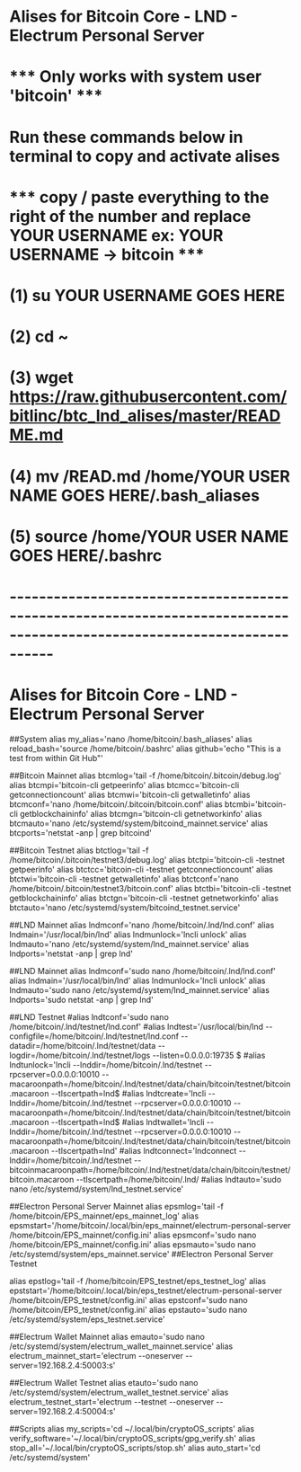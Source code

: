 # Alises for Bitcoin Core - LND - Electrum Personal Server 
# *** Only works with system user 'bitcoin' ***

# Run these commands below in terminal to copy and activate alises
# *** copy / paste everything to the right of the number and replace YOUR USERNAME ex: YOUR USERNAME -> bitcoin ***
# (1) su YOUR USERNAME GOES HERE
# (2) cd ~ 
# (3) wget https://raw.githubusercontent.com/bitlinc/btc_lnd_alises/master/README.md
# (4) mv /READ.md /home/YOUR USER NAME GOES HERE/.bash_aliases
# (5) source /home/YOUR USER NAME GOES HERE/.bashrc
# ------------------------------------------------------------------------------------------------------------------------

# Alises for Bitcoin Core - LND - Electrum Personal Server 
 ##System
 alias my_alias='nano /home/bitcoin/.bash_aliases'
 alias reload_bash='source /home/bitcoin/.bashrc'
 alias github='echo "This is a test from within Git Hub"'

##Bitcoin Mainnet 
alias btcmlog='tail -f /home/bitcoin/.bitcoin/debug.log'
alias btcmpi='bitcoin-cli getpeerinfo'
alias btcmcc='bitcoin-cli getconnectioncount'
alias btcmwi='bitcoin-cli getwalletinfo'
alias btcmconf='nano /home/bitcoin/.bitcoin/bitcoin.conf'
alias btcmbi='bitcoin-cli getblockchaininfo'
alias btcmgn='bitcoin-cli getnetworkinfo'
alias btcmauto='nano /etc/systemd/system/bitcoind_mainnet.service'
alias btcports='netstat -anp | grep bitcoind'

##Bitcoin Testnet
alias btctlog='tail -f /home/bitcoin/.bitcoin/testnet3/debug.log'
alias btctpi='bitcoin-cli -testnet getpeerinfo'
alias btctcc='bitcoin-cli -testnet getconnectioncount'
alias btctwi='bitcoin-cli -testnet getwalletinfo'
alias btctconf='nano /home/bitcoin/.bitcoin/testnet3/bitcoin.conf'
alias btctbi='bitcoin-cli -testnet getblockchaininfo'
alias btctgn='bitcoin-cli -testnet getnetworkinfo'
alias btctauto='nano /etc/systemd/system/bitcoind_testnet.service'

##LND Mainnet
alias lndmconf='nano /home/bitcoin/.lnd/lnd.conf'
alias lndmain='/usr/local/bin/lnd'
alias lndmunlock='lncli unlock'
alias lndmauto='nano /etc/systemd/system/lnd_mainnet.service'
alias lndports='netstat -anp | grep lnd'

##LND Mainnet
alias lndmconf='sudo nano /home/bitcoin/.lnd/lnd.conf'
alias lndmain='/usr/local/bin/lnd'
alias lndmunlock='lncli unlock'
alias lndmauto='sudo nano /etc/systemd/system/lnd_mainnet.service'
alias lndports='sudo netstat -anp | grep lnd'

##LND Testnet
#alias lndtconf='sudo nano /home/bitcoin/.lnd/testnet/lnd.conf'
#alias lndtest='/usr/local/bin/lnd --configfile=/home/bitcoin/.lnd/testnet/lnd.conf --datadir=/home/bitcoin/.lnd/testnet/data --logdir=/home/bitcoin/.lnd/testnet/logs --listen=0.0.0.0:19735 $
#alias lndtunlock='lncli --lnddir=/home/bitcoin/.lnd/testnet --rpcserver=0.0.0.0:10010 --macaroonpath=/home/bitcoin/.lnd/testnet/data/chain/bitcoin/testnet/bitcoin.macaroon --tlscertpath=lnd$
#alias lndtcreate='lncli --lnddir=/home/bitcoin/.lnd/testnet --rpcserver=0.0.0.0:10010 --macaroonpath=/home/bitcoin/.lnd/testnet/data/chain/bitcoin/testnet/bitcoin.macaroon --tlscertpath=lnd$
#alias lndtwallet='lncli --lnddir=/home/bitcoin/.lnd/testnet --rpcserver=0.0.0.0:10010 --macaroonpath=/home/bitcoin/.lnd/testnet/data/chain/bitcoin/testnet/bitcoin.macaroon --tlscertpath=lnd'
#alias lndtconnect='lndconnect  --lnddir=/home/bitcoin/.lnd/testnet --bitcoinmacaroonpath=/home/bitcoin/.lnd/testnet/data/chain/bitcoin/testnet/bitcoin.macaroon --tlscertpath=/home/bitcoin/.lnd/
#alias lndtauto='sudo nano /etc/systemd/system/lnd_testnet.service'

##Electron Personal Server Mainnet
alias epsmlog='tail -f /home/bitcoin/EPS_mainnet/eps_mainnet_log'
alias epsmstart='/home/bitcoin/.local/bin/eps_mainnet/electrum-personal-server /home/bitcoin/EPS_mainnet/config.ini'
alias epsmconf='sudo nano /home/bitcoin/EPS_mainnet/config.ini'
alias epsmauto='sudo nano /etc/systemd/system/eps_mainnet.service'
##Electron Personal Server Testnet

alias epstlog='tail -f /home/bitcoin/EPS_testnet/eps_testnet_log'
alias epststart='/home/bitcoin/.local/bin/eps_testnet/electrum-personal-server /home/bitcoin/EPS_testnet/config.ini'
alias epstconf='sudo nano /home/bitcoin/EPS_testnet/config.ini'
alias epstauto='sudo nano /etc/systemd/system/eps_testnet.service'

##Electrum Wallet Mainnet
alias emauto='sudo nano /etc/systemd/system/electrum_wallet_mainnet.service'
alias electrum_mainnet_start='electrum --oneserver --server=192.168.2.4:50003:s'

##Electrum Wallet Testnet
alias etauto='sudo nano /etc/systemd/system/electrum_wallet_testnet.service'
alias electrum_testnet_start='electrum --testnet --oneserver --server=192.168.2.4:50004:s'

##Scripts
alias my_scripts='cd ~/.local/bin/cryptoOS_scripts'
alias verify_software='~/.local/bin/cryptoOS_scripts/gpg_verify.sh'
alias stop_all='~/.local/bin/cryptoOS_scripts/stop.sh'
alias auto_start='cd /etc/systemd/system'
